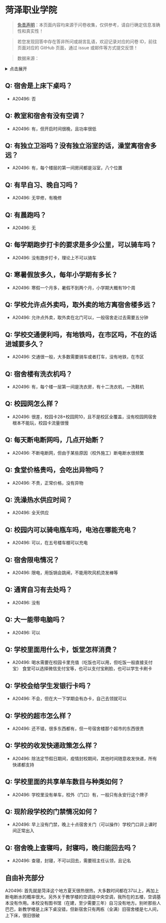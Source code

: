 # 菏泽职业学院

> [免责声明](https://colleges.chat/#_3)：本页面内容均来源于问卷收集，仅供参考，请自行确定信息准确性和真实性！

> 若您发现回答中存在答非所问或胡言乱语，欢迎记录对应的问卷 ID，前往页面对应的 GitHub 页面，通过 issue 或邮件等方式提交反馈！

> 数据来源：

<details><summary>点击展开</summary>
<ul>
<li>A20496: nanchuchen@foxmail.com (2023 年 07 月)</li>
</ul>
</details>

## Q: 宿舍是上床下桌吗？

- A20496: 否

## Q: 教室和宿舍有没有空调？

- A20496: 有，但开启时间很晚，且功率很低

## Q: 有独立卫浴吗？没有独立浴室的话，澡堂离宿舍多远？

- A20496: 有，每个楼层的第一间房间都是浴室，八个位置

## Q: 有早自习、晚自习吗？

- A20496: 无早修，有晚修

## Q: 有晨跑吗？

- A20496: 无

## Q: 每学期跑步打卡的要求是多少公里，可以骑车吗？

- A20496: 没有跑步打卡，理论上不可以骑车

## Q: 寒暑假放多久，每年小学期有多长？

- A20496: 寒假一个月多，暑假不到两个月，小学期大概有19个周

## Q: 学校允许点外卖吗，取外卖的地方离宿舍楼多远？

- A20496: 允许点外卖，取外卖在北门可以，一般宿舍走过去需要五分钟

## Q: 学校交通便利吗，有地铁吗，在市区吗，不在的话进城要多久？

- A20496: 交通很一般，大多数需要骑车或者打车，没有地铁，在市区

## Q: 宿舍楼有洗衣机吗？

- A20496: 有，每个楼一层第一间是洗衣房，有十二洗衣机，一洗鞋机

## Q: 校园网怎么样？

- A20496: 很差，校园卡28+校园网10，且不是校区全覆盖，没有校园网宿舍根本不能玩，校园卡流量很慢

## Q: 每天断电断网吗，几点开始断？

- A20496: 不断电断网，但由于某些原因（校外施工）断电断水很频繁

## Q: 食堂价格贵吗，会吃出异物吗？

- A20496: 不贵，正常价格，没有异物

## Q: 洗澡热水供应时间？

- A20496: 全天供应

## Q: 校园内可以骑电瓶车吗，电池在哪能充电？

- A20496: 可以，在五号楼车棚可以充电

## Q: 宿舍限电情况？

- A20496: 限电，用饭锅会跳闸，不能用吹风机烫发棒等

## Q: 通宵自习有去处吗？

- A20496: 没有

## Q: 大一能带电脑吗？

- A20496: 可以

## Q: 学校里面用什么卡，饭堂怎样消费？

- A20496: 喝水需要在校园卡里充值（吃饭也可以用，但吃饭一般直接支付宝）
食堂可以选择微信支付宝等，也可以支付宝刷脸，也可以学生卡刷卡

## Q: 学校会给学生发银行卡吗？

- A20496: 不会，但在大一下学期会有办卡，自己去领就可以

## Q: 学校的超市怎么样？

- A20496: 还不错，很多东西都有，但一号宿舍楼那个超市的东西很贵

## Q: 学校的收发快递政策怎么样？

- A20496: 除法定节假日期间，疫情封校期间，其他时间随意收发快递，所有快递都支持

## Q: 学校里面的共享单车数目与种类如何？

- A20496: 学校里没有单车，校外（门口）有，一般只有永安行这个牌子

## Q: 现阶段学校的门禁情况如何？

- A20496: 早上没有门禁，晚上十点宿舍关门（可以操作）学校门口非上课时间正常出入

## Q: 宿舍晚上查寝吗，封寝吗，晚归能回去吗？

- A20496: 查寝，封寝，不可以回去，需要班主任认领，且记名

## 自由补充部分

A20496: 首先就是菏泽这个地方夏天很热很热，大多数时间都在37以上，再加上断电断水的概率很大。另外关于教学楼的空调是中央空调，我所在的五楼，空调基本没有作用。本校没有图书馆（在建，至少需要三年）自习没有地方。别听那些人巴巴，新教学楼是上床下桌没错，但新宿舍只有两栋（全满）旧宿舍楼是七人间，上下床，很旧很破